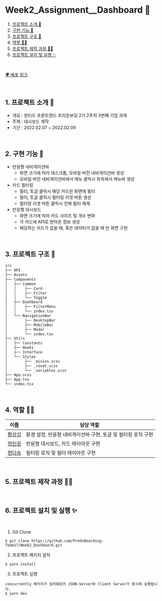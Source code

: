 # Week2_Assignment\_\_Dashboard 📝

1. [프로젝트 소개 🚀](#1-프로젝트-소개-)
2. [구현 기능 📍](#2-구현-기능-)
3. [프로젝트 구조 🌲](#3-프로젝트-구조-)
4. [역할 👋🏻](#4-역할-)
5. [프로젝트 제작 과정 ✍🏻](#5-프로젝트-제작-과정-)
6. [프로젝트 설치 및 실행 ✨](#6-프로젝트-설치-및-실행-)

<br/>

[🌍 배포 링크]()

<br />

## 1. 프로젝트 소개 🚀

- 개요 : 원티드 프론트엔드 프리온보딩 2기 2주차 3번째 기업 과제
- 주제 : 대시보드 제작
- 기간 : 2022.02.07 ~ 2022.02.09

<br />

## 2. 구현 기능 📍

- 반응형 네비게이션바
  - 화면 크기에 따라 데스크톱, 모바일 버전 네비게이션바 생성
  - 모바일 버전 네비게이션바에서 메뉴 클릭시 좌측에서 메뉴바 생성
- 카드 필터링
  - 필터, 토글 클릭시 해당 카드만 화면에 필터
  - 필터, 토글 클릭시 필터링 리셋 버튼 생성
  - 필터링 리셋 버튼 클릭시 전체 필터 해제
- 반응형 대시보드
  - 화면 크기에 따라 카드 사이즈 및 개수 변화
  - 각 카드에 API로 받아온 정보 생성
  - 해당하는 카드가 없을 때, 혹은 데이터가 없을 때 빈 화면 구현

<br />

## 3. 프로젝트 구조 🌲

```bash
src
├── API
├── Assets
├── Components
│   ├── Common
│   │    ├── Card
│   │    ├── Filter
│   │    └── Toggle
│   ├── Dashboard
│   │    ├── FilterMenu
│   │    └── index.tsx
│   └── NavigationBar
│        ├── DesktopBar
│        ├── MobileBar
│        ├── Modal
│        └── index.tsx
├── Utils
│   ├── Constants
│   ├── Hooks
│   ├── Interface
│   └── Styles
│        ├── _mixins.scss
│        ├── _reset.scss
│        └── _variables.scss
├── App.scss
├── App.tsx
└── index.tsx
```

<br/>

## 4. 역할 👋🏻

| 이름                                       | 담당 역할                                                     |
| ------------------------------------------ | ------------------------------------------------------------- |
| [황상섭](https://github.com/sangseophwang) | 환경 설정, 반응형 네비게이션바 구현, 토글 및 필터링 로직 구현 |
| [정인권](https://github.com/developjik)    | 반응형 대시보드, 카드 레이아웃 구현                           |
| [현다솜](https://github.com/som-syom)      | 필터링 로직 및 필터 레이아웃 구현                             |

<br/>

## 5. 프로젝트 제작 과정 ✍🏻

<br/>

## 6. 프로젝트 설치 및 실행 ✨

<br/>

1. Git Clone

```plaintext
$ git clone https://github.com/PreOnBoarding-Team17/Week2_Dashboard.git
```

2. 프로젝트 패키지 설치

```plaintext
$ yarn install
```

3. 프로젝트 실행

```plaintext
concurrently 패키지가 설치돼있어 JSON-Server와 Client Server가 동시에 실행됩니다.
$ yarn dev
```
